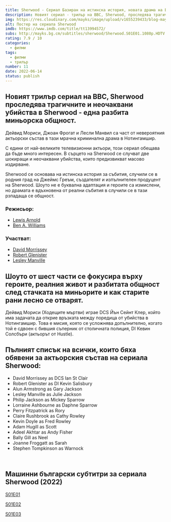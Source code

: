 ```yaml
---
title: Sherwood - Сериал Базиран на истинска история, новата драма на BBC
description: Новият сериал - трилър на BBC, Sherwood, проследява трагичните и неочаквани убийства в Sherwood - една разбита миньорска общност.
img: https://res.cloudinary.com/mayks/image/upload/v1655239433/blog-mayks/movies/sherwood/mpv-shot0002_jjdrkp.webp
alt: Постер на сериала Sherwood
imdb: https://www.imdb.com/title/tt13994572/
subs: http://mayks.bg.cm/subtitles/sherwood/Sherwood.S01E01.1080p.HDTV.H264-ORGANiC.zip
rating: 7.9 / 10
categories:
  - филми
tags:
  - филми
  - трилър
number: 11
date: 2022-06-14
status: publish
---
```


## Новият трилър сериал на BBC, Sherwood проследява трагичните и неочаквани убийства в Sherwood - една разбита миньорска общност.

Дейвид Мориси, Джоан Фрогат и Лесли Манвил са част от невероятния актьорски състав в тази мрачна криминална драма в Нотингамшир.  

С едини от най-великите телевизионни актьори, този сериал обещава да бъде много интересен. В сърцето на Sherwood се случват две шокиращи и неочаквани убийства, които предизвикват масово издирване.  

Sherwood се основава на истинска история за събития, случили се в родния град на Джеймс Греъм, създателят и изпълнителен продуцент на Sherwood. Шоуто не е буквална адаптация и героите са измислени, но драмата е вдъхновена от реални събития в случили се в тази рзпадаща се общност.


### Режисьор:

-   [Lewis Arnold](https://www.imdb.com/name/nm3285219)
-   [Ben A. Williams](https://www.imdb.com/name/nm3605431)


### Участват:

-   [David Morrissey](https://www.imdb.com/name/nm0607375)
-   [Robert Glenister](https://www.imdb.com/name/nm0322563)
-   [Lesley Manville](https://www.imdb.com/name/nm0544334)

<article-image 
  thumb="https://res.cloudinary.com/mayks/image/upload/v1655239433/blog-mayks/movies/sherwood/mpv-shot0007_o1wslg.webp"
  src="https://res.cloudinary.com/mayks/image/upload/v1655239433/blog-mayks/movies/sherwood/mpv-shot0007_o1wslg.webp"
  alt="Сериалът Sherwood (2022)"
/></article-image>
<article-image 
  thumb="https://res.cloudinary.com/mayks/image/upload/v1655239433/blog-mayks/movies/sherwood/mpv-shot0005_xzusxi.webp"
  src="https://res.cloudinary.com/mayks/image/upload/v1655239433/blog-mayks/movies/sherwood/mpv-shot0005_xzusxi.webp"
  alt="Сериалът Sherwood (2022)"
/></article-image>
<article-image 
  thumb="https://res.cloudinary.com/mayks/image/upload/v1655239433/blog-mayks/movies/sherwood/mpv-shot0011_yzgkdl.webp"
  src="https://res.cloudinary.com/mayks/image/upload/v1655239433/blog-mayks/movies/sherwood/mpv-shot0011_yzgkdl.webp"
  alt="Сериалът Sherwood (2022)"
/></article-image>
<article-image 
  thumb="https://res.cloudinary.com/mayks/image/upload/v1655239433/blog-mayks/movies/sherwood/mpv-shot0010_u3z8m4.webp"
  src="https://res.cloudinary.com/mayks/image/upload/v1655239433/blog-mayks/movies/sherwood/mpv-shot0010_u3z8m4.webp"
  alt="Сериалът Sherwood (2022)"
/></article-image>


## Шоуто от шест части се фокусира върху героите, реалния живот и разбитата общност след стачката на миньорите и как старите рани лесно се отварят.  

Дейвид Мориси (Ходещите мъртви) играе DCS Йън Сейнт Клер, който има задачата да открие връзката между поредица от убийства в Нотингамшир. Това е мисия, която се усложнява допълнително, когато той е сдвоен с бившия съперник от столичната полиция, DI Кевин Солсбъри (актьорът от Hustle).

## Пълният списък на всички, които бяха обявени за актьорския състав на сериала Sherwood:

* David Morrissey as DCS Ian St Clair
* Robert Glenister as DI Kevin Salisbury
* Alun Armstrong as Gary Jackson
* Lesley Manville as Julie Jackson
* Philip Jackson as Mickey Sparrow
* Lorraine Ashbourne as Daphne Sparrow
* Perry Fitzpatrick as Rory
* Claire Rushbrook as Cathy Rowley
* Kevin Doyle as Fred Rowley
* Adam Hugill as Scott
* Adeel Akhtar as Andy Fisher
* Bally Gill as Neel
* Joanne Froggatt as Sarah
* Stephen Tompkinson as Warnock

<br>

## Машинни български субтитри за сериала Sherwood (2022)  

[S01E01](http://mayks.bg.cm/subtitles/sherwood/Sherwood.S01E01.1080p.HDTV.H264-ORGANiC.zip)  

[S01E02](http://mayks.bg.cm/subtitles/sherwood/Sherwood.S01E02.1080p.HDTV.H264-ORGANiC.zip)  

[S01E03](http://mayks.bg.cm/subtitles/sherwood/Sherwood.2022.S01E03.1080p.HDTV.H264-ORGANiC.zip)
